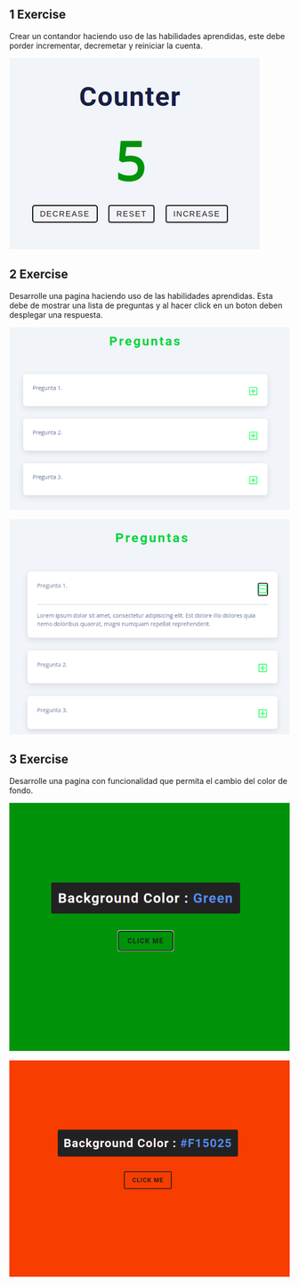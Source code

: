 ## 1 Exercise

Crear un contandor haciendo uso de las habilidades aprendidas, este debe porder incrementar, decremetar y reiniciar la cuenta.

![](2022-01-05-05-51-30.png)

## 2 Exercise

Desarrolle una pagina haciendo uso de las habilidades aprendidas. Esta debe de mostrar una lista de preguntas y al hacer click en un boton deben desplegar una respuesta.

![](2022-01-05-06-05-36.png)

![](2022-01-05-06-06-17.png)

## 3 Exercise

Desarrolle una pagina con funcionalidad que permita el cambio del color de fondo.

![](2022-01-05-06-14-54.png)

![](2022-01-05-06-15-08.png)
